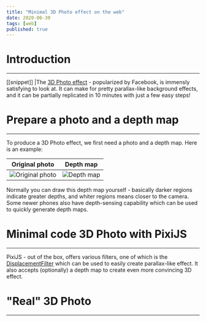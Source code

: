 ```yaml
---
title: "Minimal 3D Photo effect on the web"
date: 2020-06-30
tags: [web]
published: true
---
```


# Introduction
---

[[snippet]]
|The [3D Photo effect](https://www.techradar.com/sg/how-to/facebook-3d-photo) - popularized by Facebook, is immensly satisfying to look at. It can make for pretty parallax-like background effects, and it can be partially replicated in 10 minutes with just a few easy steps!

# Prepare a photo and a depth map
---

To produce a 3D Photo effect, we first need a photo and a depth map. Here is an example:

|Original photo|Depth map|
|:-:|:-:|
|![Original photo](/assets/3d-photo-original.jpg)|![Depth map](/assets/3d-photo-depth.png)|

Normally you can draw this depth map yourself - basically darker regions indicate greater depths, and whiter regions means closer to the camera. Some newer phones also have depth-sensing capability which can be used to quickly generate depth maps.




# Minimal code 3D Photo with PixiJS
---

PixiJS - out of the box, offers various filters, one of which is the [DisplacementFilter](https://pixijs.download/dev/docs/PIXI.filters.DisplacementFilter.html) which can be used to easily create parallax-like effect. It also accepts (optionally) a depth map to create even more convincing 3D effect.



# "Real" 3D Photo
---